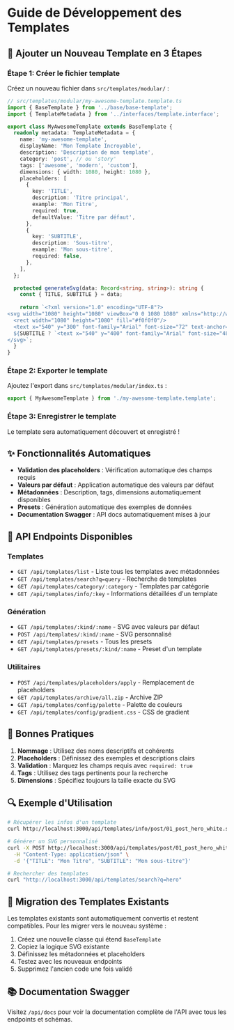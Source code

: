 # Guide de Développement des Templates

## 🚀 Ajouter un Nouveau Template en 3 Étapes

### Étape 1: Créer le fichier template
Créez un nouveau fichier dans `src/templates/modular/` :

```typescript
// src/templates/modular/my-awesome-template.template.ts
import { BaseTemplate } from '../base/base-template';
import { TemplateMetadata } from '../interfaces/template.interface';

export class MyAwesomeTemplate extends BaseTemplate {
  readonly metadata: TemplateMetadata = {
    name: 'my-awesome-template',
    displayName: 'Mon Template Incroyable',
    description: 'Description de mon template',
    category: 'post', // ou 'story'
    tags: ['awesome', 'modern', 'custom'],
    dimensions: { width: 1080, height: 1080 },
    placeholders: [
      {
        key: 'TITLE',
        description: 'Titre principal',
        example: 'Mon Titre',
        required: true,
        defaultValue: 'Titre par défaut',
      },
      {
        key: 'SUBTITLE',
        description: 'Sous-titre',
        example: 'Mon sous-titre',
        required: false,
      },
    ],
  };

  protected generateSvg(data: Record<string, string>): string {
    const { TITLE, SUBTITLE } = data;
    
    return `<?xml version="1.0" encoding="UTF-8"?>
<svg width="1080" height="1080" viewBox="0 0 1080 1080" xmlns="http://www.w3.org/2000/svg">
  <rect width="1080" height="1080" fill="#f0f0f0"/>
  <text x="540" y="300" font-family="Arial" font-size="72" text-anchor="middle">${TITLE}</text>
  ${SUBTITLE ? `<text x="540" y="400" font-family="Arial" font-size="48" text-anchor="middle">${SUBTITLE}</text>` : ''}
</svg>`;
  }
}
```

### Étape 2: Exporter le template
Ajoutez l'export dans `src/templates/modular/index.ts` :

```typescript
export { MyAwesomeTemplate } from './my-awesome-template.template';
```

### Étape 3: Enregistrer le template
Le template sera automatiquement découvert et enregistré !

## ✨ Fonctionnalités Automatiques

- **Validation des placeholders** : Vérification automatique des champs requis
- **Valeurs par défaut** : Application automatique des valeurs par défaut
- **Métadonnées** : Description, tags, dimensions automatiquement disponibles
- **Presets** : Génération automatique des exemples de données
- **Documentation Swagger** : API docs automatiquement mises à jour

## 🔧 API Endpoints Disponibles

### Templates
- `GET /api/templates/list` - Liste tous les templates avec métadonnées
- `GET /api/templates/search?q=query` - Recherche de templates
- `GET /api/templates/category/:category` - Templates par catégorie
- `GET /api/templates/info/:key` - Informations détaillées d'un template

### Génération
- `GET /api/templates/:kind/:name` - SVG avec valeurs par défaut
- `POST /api/templates/:kind/:name` - SVG personnalisé
- `GET /api/templates/presets` - Tous les presets
- `GET /api/templates/presets/:kind/:name` - Preset d'un template

### Utilitaires
- `POST /api/templates/placeholders/apply` - Remplacement de placeholders
- `GET /api/templates/archive/all.zip` - Archive ZIP
- `GET /api/templates/config/palette` - Palette de couleurs
- `GET /api/templates/config/gradient.css` - CSS de gradient

## 🎨 Bonnes Pratiques

1. **Nommage** : Utilisez des noms descriptifs et cohérents
2. **Placeholders** : Définissez des exemples et descriptions clairs
3. **Validation** : Marquez les champs requis avec `required: true`
4. **Tags** : Utilisez des tags pertinents pour la recherche
5. **Dimensions** : Spécifiez toujours la taille exacte du SVG

## 🔍 Exemple d'Utilisation

```bash
# Récupérer les infos d'un template
curl http://localhost:3000/api/templates/info/post/01_post_hero_white.svg

# Générer un SVG personnalisé
curl -X POST http://localhost:3000/api/templates/post/01_post_hero_white.svg \
  -H "Content-Type: application/json" \
  -d '{"TITLE": "Mon Titre", "SUBTITLE": "Mon sous-titre"}'

# Rechercher des templates
curl "http://localhost:3000/api/templates/search?q=hero"
```

## 🚀 Migration des Templates Existants

Les templates existants sont automatiquement convertis et restent compatibles. Pour les migrer vers le nouveau système :

1. Créez une nouvelle classe qui étend `BaseTemplate`
2. Copiez la logique SVG existante
3. Définissez les métadonnées et placeholders
4. Testez avec les nouveaux endpoints
5. Supprimez l'ancien code une fois validé

## 📚 Documentation Swagger

Visitez `/api/docs` pour voir la documentation complète de l'API avec tous les endpoints et schémas. 